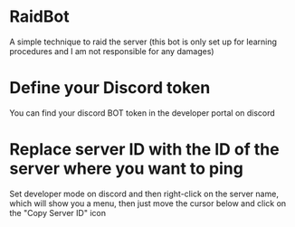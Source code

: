 # RaidBot
A simple technique to raid the server (this bot is only set up for learning procedures and I am not responsible for any damages)

# Define your Discord token
You can find your discord BOT token in the developer portal on discord

# Replace server ID with the ID of the server where you want to ping
Set developer mode on discord and then right-click on the server name, which will show you a menu, then just move the cursor below and click on the "Copy Server ID" icon
